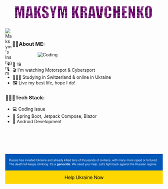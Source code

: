 <h1 align="center">
  <img src="https://raw.githubusercontent.com/maksym-kravchenko/maksym-kravchenko/master/name_gif.gif" alt="MK" />
</h1>

<a href="https://www.instagram.com/maksyym.k/">
  <img align="left" alt="Maksym's Instagram" width="22px" src="https://raw.githubusercontent.com/hussainweb/hussainweb/main/icons/instagram.png" />
</a>
<br>
 
### 😶‍🌫️About ME: <br>
<!-- I have some problems with old account -> <a href="https://github.com/maksyymK">my old profile</a><br> -->
<img align="right" alt="Coding" width="400px" src="https://raw.githubusercontent.com/abhisheknaiidu/abhisheknaiidu/master/code.gif"/><br>
- 🎂 19<br>
- 🎬 I'm watching Motorspot & Cybersport <br>
- 👨🏻‍🎓 Studying in Switzerland & online in Ukraine <br>
- 🖼️ Live my best life, hope I do! <br>

### 👩🏻‍💻Tech Stack: <br>
- 💻 Coding issue <br>
- 🍃 Spring Boot, Jetpack Compose, Blazor<br>
- 🎴 Android Development <br>

<br>

<br><br><br>
<a href="https://stand-with-ukraine.pp.ua">
  <img align="left" alt="SupportUkraine" width="700px" src="https://raw.githubusercontent.com/maksym-kravchenko/maksym-kravchenko/master/banner2-no-action.svg" />
</a>
